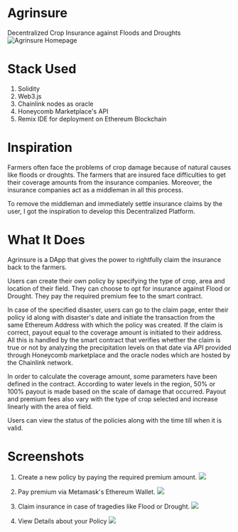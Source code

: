 # Agrinsure

Decentralized Crop Insurance against Floods and Droughts
![Agrinsure Homepage](https://i.imgur.com/xioO3iS.jpg)

# Stack Used
1. Solidity
2. Web3.js
3. Chainlink nodes as oracle
4. Honeycomb Marketplace's API
5. Remix IDE for deployment on Ethereum Blockchain

# Inspiration
Farmers often face the problems of crop damage because of natural causes like floods or droughts. The farmers that are insured face difficulties to get their coverage amounts from the insurance companies. Moreover, the insurance companies act as a middleman in all this process.

To remove the middleman and immediately settle insurance claims by the user, I got the inspiration to develop this Decentralized Platform.

# What It Does
Agrinsure is a DApp that gives the power to rightfully claim the insurance back to the farmers.

Users can create their own policy by specifying the type of crop, area and location of their field. They can choose to opt for insurance against Flood or Drought. They pay the required premium fee to the smart contract.

In case of the specified disaster, users can go to the claim page, enter their policy id along with disaster's date and initiate the transaction from the same Ethereum Address with which the policy was created. If the claim is correct, payout equal to the coverage amount is initiated to their address. All this is handled by the smart contract that verifies whether the claim is true or not by analyzing the precipitation levels on that date via API provided through Honeycomb marketplace and the oracle nodes which are hosted by the Chainlink network.

In order to calculate the coverage amount, some parameters have been defined in the contract. According to water levels in the region, 50% or 100% payout is made based on the scale of damage that occurred. Payout and premium fees also vary with the type of crop selected and increase linearly with the area of field.

Users can view the status of the policies along with the time till when it is valid.

# Screenshots
1. Create a new policy by paying the required premium amount.
![](https://i.imgur.com/OtwqCNd.jpg)

2. Pay premium via Metamask's Ethereum Wallet.
![](https://i.imgur.com/CgToKkh.png)

3. Claim insurance in case of tragedies like Flood or Drought.
![](https://i.imgur.com/O7NYAau.jpg)

4. View Details about your Policy
![](https://i.imgur.com/YH96RIu.png)
